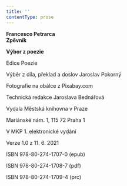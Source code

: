 ```yaml
---
title: ''
contentType: prose
---
```


**Francesco Petrarca  
Zpěvník**

**Výbor z poezie**

Edice Poezie

Výběr z díla, překlad a doslov Jaroslav Pokorný

Fotografie na obálce z Pixabay.com

Technická redakce Jaroslava Bednářová

Vydala Městská knihovna v Praze

Mariánské nám. 1, 115 72 Praha 1

V MKP 1. elektronické vydání

Verze 1.0 z 11. 6. 2021

ISBN 978-80-274-1707-0 (epub)

ISBN 978-80-274-1708-7 (pdf)

ISBN 978-80-274-1709-4 (prc)

